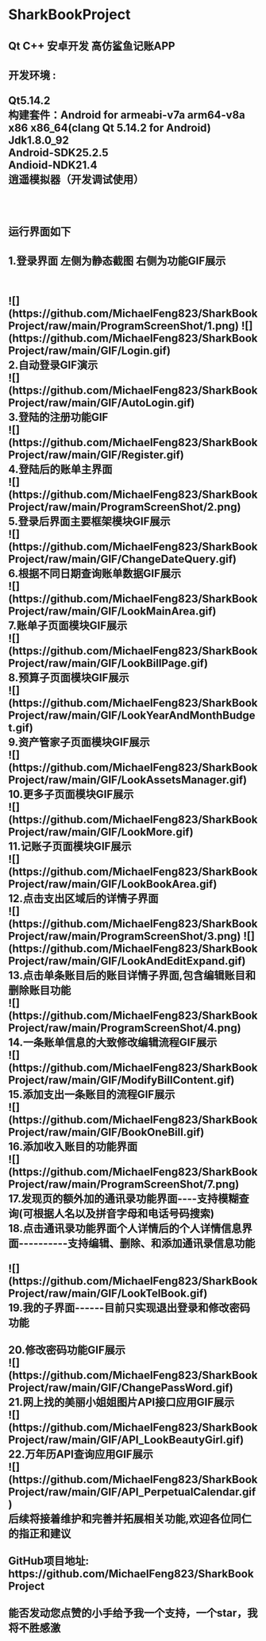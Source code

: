# SharkBookProject
 <h2/>Qt C++ 安卓开发 高仿鲨鱼记账APP<h2/> 
 
 开发环境 :<br/>
<br/>Qt5.14.2
<br/>构建套件：Android for armeabi-v7a arm64-v8a x86 x86_64(clang Qt 5.14.2 for Android)
<br/>Jdk1.8.0_92
<br/>Android-SDK25.2.5
<br/>Andioid-NDK21.4
<br/>逍遥模拟器（开发调试使用）
<br/>
<br/>
<br/>
<br/>**运行界面如下**<br/>
<h2/>1.登录界面 左侧为静态截图 右侧为功能GIF展示<h2>
<br/>
		![](https://github.com/MichaelFeng823/SharkBookProject/raw/main/ProgramScreenShot/1.png)
		![](https://github.com/MichaelFeng823/SharkBookProject/raw/main/GIF/Login.gif)
<br/>2.自动登录GIF演示<br/> 
		![](https://github.com/MichaelFeng823/SharkBookProject/raw/main/GIF/AutoLogin.gif)
<br/>3.登陆的注册功能GIF<br/> 
		![](https://github.com/MichaelFeng823/SharkBookProject/raw/main/GIF/Register.gif)
<br/>4.登陆后的账单主界面<br/> 
		![](https://github.com/MichaelFeng823/SharkBookProject/raw/main/ProgramScreenShot/2.png)
<br/>5.登录后界面主要框架模块GIF展示<br/>
		![](https://github.com/MichaelFeng823/SharkBookProject/raw/main/GIF/ChangeDateQuery.gif)
<br/>6.根据不同日期查询账单数据GIF展示<br/>
		![](https://github.com/MichaelFeng823/SharkBookProject/raw/main/GIF/LookMainArea.gif)
<br/>7.账单子页面模块GIF展示<br/>
		![](https://github.com/MichaelFeng823/SharkBookProject/raw/main/GIF/LookBillPage.gif)
<br/>8.预算子页面模块GIF展示<br/>
		![](https://github.com/MichaelFeng823/SharkBookProject/raw/main/GIF/LookYearAndMonthBudget.gif)
<br/>9.资产管家子页面模块GIF展示<br/>
		![](https://github.com/MichaelFeng823/SharkBookProject/raw/main/GIF/LookAssetsManager.gif)
<br/>10.更多子页面模块GIF展示<br/>
		![](https://github.com/MichaelFeng823/SharkBookProject/raw/main/GIF/LookMore.gif)
<br/>11.记账子页面模块GIF展示<br/>
		![](https://github.com/MichaelFeng823/SharkBookProject/raw/main/GIF/LookBookArea.gif)
<br/>12.点击支出区域后的详情子界面<br/> 
		![](https://github.com/MichaelFeng823/SharkBookProject/raw/main/ProgramScreenShot/3.png)
		![](https://github.com/MichaelFeng823/SharkBookProject/raw/main/GIF/LookAndEditExpand.gif)
<br/>13.点击单条账目后的账目详情子界面,包含编辑账目和删除账目功能<br/> 
		![](https://github.com/MichaelFeng823/SharkBookProject/raw/main/ProgramScreenShot/4.png)
<br/>14.一条账单信息的大致修改编辑流程GIF展示<br/>
		![](https://github.com/MichaelFeng823/SharkBookProject/raw/main/GIF/ModifyBillContent.gif) 
<br/>15.添加支出一条账目的流程GIF展示<br/> 
		![](https://github.com/MichaelFeng823/SharkBookProject/raw/main/GIF/BookOneBill.gif)
<br/>16.添加收入账目的功能界面<br/> 
		![](https://github.com/MichaelFeng823/SharkBookProject/raw/main/ProgramScreenShot/7.png)
<br/>17.发现页的额外加的通讯录功能界面----支持模糊查询(可根据人名以及拼音字母和电话号码搜索)<br/>18.点击通讯录功能界面个人详情后的个人详情信息界面----------支持编辑、删除、和添加通讯录信息功能<br/> <br/> 
		![](https://github.com/MichaelFeng823/SharkBookProject/raw/main/GIF/LookTelBook.gif)
<br/>19.我的子界面------目前只实现退出登录和修改密码功能<br/> 
<br/>20.修改密码功能GIF展示<br/> 
		![](https://github.com/MichaelFeng823/SharkBookProject/raw/main/GIF/ChangePassWord.gif)
<br/>21.网上找的美丽小姐姐图片API接口应用GIF展示<br/> 
		![](https://github.com/MichaelFeng823/SharkBookProject/raw/main/GIF/API_LookBeautyGirl.gif)
<br/>22.万年历API查询应用GIF展示<br/> 
		![](https://github.com/MichaelFeng823/SharkBookProject/raw/main/GIF/API_PerpetualCalendar.gif)
<br/>后续将接着维护和完善并拓展相关功能,欢迎各位同仁的指正和建议<br/>
<br/>GitHub项目地址: https://github.com/MichaelFeng823/SharkBookProject <br/>
<br/>能否发动您点赞的小手给予我一个支持，一个star，我将不胜感激<br/>  
		

